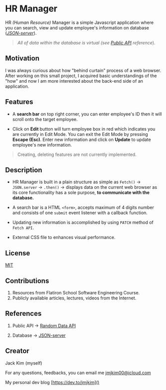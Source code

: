 # HR Manager

HR *(Human Resource)* Manager is a simple Javascript application where you can search, view and update employee's information on database (*[JSON-server](https://www.npmjs.com/package/json-server)*).

>*All of data within the database is virtual (see [Public API](https://random-data-api.com/) reference*).

## Motivation
I was always curious about how "behind curtain" process of a web browser. After working on this small project, I acquired basic understandings of the "how" and now I am more interested about the back-end side of an application.

## Features
- A **search bar** on top right corner, you can enter employee's ID then it will scroll onto the target employee.

- Click on **Edit** button will turn employee box in red which indicates you are currently in Edit Mode. You can exit the Edit Mode by pressing **Escape (Esc)**. Enter new information and click on **Update** to update employee's new information.

> Creating, deleting features are not currently implemented.

## Description
- HR Manager is built in a plain structure as simple as `Fetch()` -> `JSON.server` -> `.then()` -> displays data on the current web browser as its core functionality has a sole purpose, **to communicate with the database.**

- A search bar is a HTML `<form>`, accepts maximum of 4 digits number and consists of one `submit` event listener with a callback function.

- Updating new information is accomplished by using `PATCH` method of `Fetch API`.

- External CSS file to enhances visual performance.
## License
[MIT](https://choosealicense.com/licenses/mit/)

## Contributions
1. Resources from Flatiron School Software Engineering Course.
2. Publicly available articles, lectures, videos from the Internet.

## References
1. Public API -> [Random Data API](https://random-data-api.com/)

2. Database -> [JSON-server](https://www.npmjs.com/package/json-server)

## Creator
Jack Kim (myself)

For any questions, feedbacks, you can email me [jmjkim00@icloud.com]()

My personal dev blog [https://dev.to/jmjkim]()
